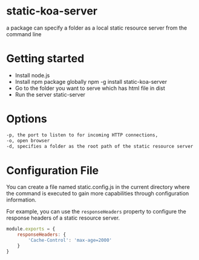 # static-koa-server

a package can specify a folder as a local static resource server from the command line 

# Getting started

-   Install node.js
-   Install npm package globally npm -g install static-koa-server
-   Go to the folder you want to serve which has html file in dist
-   Run the server static-server

# Options

```markdown
-p, the port to listen to for incoming HTTP connections,
-o, open browser
-d, specifies a folder as the root path of the static resource server
```



# Configuration File

You can create a file named static.config.js in the current directory where the command is executed to gain more capabilities through configuration information.

For example, you can use the `responseHeaders` property to configure the response headers of a static resource server.

```js
module.exports = {
    responseHeaders: {
        'Cache-Control': 'max-age=2000'
    }
}
```





